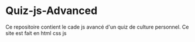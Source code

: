# Quiz-js-Advanced
Ce repositoire contient le cade js avancé d'un quiz de culture personnel. Ce site est fait en html css js
